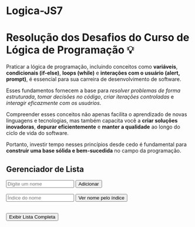 # Logica-JS7

# <body>
  <h1>Resolução dos Desafios do Curso de Lógica de Programação 💡</h1>

  <p>Praticar a lógica de programação, incluindo conceitos como <strong>variáveis</strong>, <strong>condicionais (if-else)</strong>, <strong>loops (while)</strong> e <strong>interações com o usuário (alert, prompt)</strong>, é essencial para sua carreira de desenvolvimento de software.</p>
  <p>Esses fundamentos fornecem a base para <em>resolver problemas de forma estruturada</em>, <em>tomar decisões no código</em>, <em>criar iterações controladas</em> e <em>interagir eficazmente com os usuários</em>.</p>
  <p>Compreender esses conceitos não apenas facilita o aprendizado de novas linguagens e tecnologias, mas também capacita você a <strong>criar soluções inovadoras</strong>, <strong>depurar eficientemente</strong> e <strong>manter a qualidade</strong> ao longo do ciclo de vida do software.</p>
  <p>Portanto, investir tempo nesses princípios desde cedo é fundamental para <strong>construir uma base sólida e bem-sucedida</strong> no campo da programação.</p>

  <!DOCTYPE html>
<html lang="pt-br">
<head>
  <meta charset="UTF-8">
  <title>Lista de Nomes</title>
</head>
<body>
  <h2>Gerenciador de Lista</h2>

  <input type="text" id="nomeInput" placeholder="Digite um nome">
  <button onclick="adicionarNome()">Adicionar</button><br><br>

  <input type="number" id="indiceInput" placeholder="Índice do nome">
  <button onclick="verNomePorIndice()">Ver nome pelo índice</button><br><br>

  <button onclick="exibirLista()">Exibir Lista Completa</button>

  <div id="resultado" style="margin-top: 20px;"></div>

  <script>
    let listaNomes = [];

    function adicionarNome() {
      const nome = document.getElementById("nomeInput").value;
      if (nome.trim() !== "") {
        listaNomes.push(nome);
        document.getElementById("resultado").innerText = `Nome "${nome}" adicionado!`;
      }
    }

    function exibirLista() {
      document.getElementById("resultado").innerText = `Lista completa: ${listaNomes.join(", ")}`;
    }

    function verNomePorIndice() {
      const indice = parseInt(document.getElementById("indiceInput").value);
      if (indice >= 0 && indice < listaNomes.length) {
        document.getElementById("resultado").innerText = `Nome no índice ${indice}: ${listaNomes[indice]}`;
      } else {
        document.getElementById("resultado").innerText = "Índice inválido!";
      }
    }
  </script>
</body>
</html>
